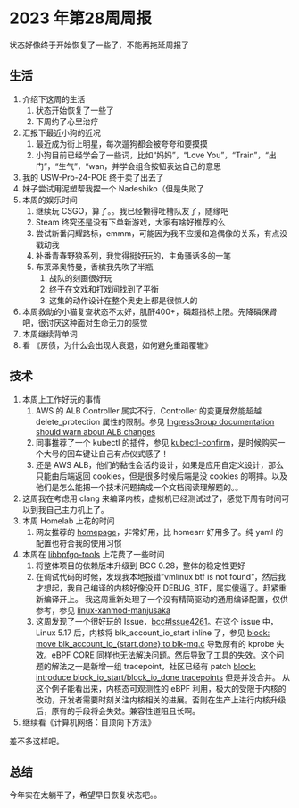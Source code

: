 # 2023 年第28周周报

状态好像终于开始恢复了一些了，不能再拖延周报了

## 生活

1. 介绍下这周的生活
    1. 状态开始恢复了一些了
    2. 下周约了心里治疗
2. 汇报下最近小狗的近况
    1. 最近成为街上明星，每次遛狗都会被夸夸和要摸摸
    2. 小狗目前已经学会了一些词，比如“妈妈”，“Love You”，“Train”，“出门”，“生气”，“wan，并学会组合按钮表达自己的意思
3. 我的 USW-Pro-24-POE 终于卖了出去了
4. 妹子尝试用泥塑帮我捏一个 Nadeshiko（但是失败了
5. 本周的娱乐时间
    1. 继续玩 CSGO，算了。。我已经懒得吐槽队友了，随缘吧
    2. Steam 终究还是没有下单新游戏，大家有啥好推荐的么
    3. 尝试新番闪耀路标，emmm，可能因为我不应援和追偶像的关系，有点没戳动我
    4. 补番青春野狼系列，我觉得挺好玩的，主角骚话多的一笔
    5. 布莱泽奥特曼，香槟我先吹了半瓶
        1. 战队的刻画很好玩
        2. 终于在文戏和打戏间找到了平衡
        3. 这集的动作设计在整个奥史上都是很惊人的
6. 本周救助的小猫复查状态不太好，肌酐400+，磷超指标上限。先降磷保肾吧，很讨厌这种面对生命无力的感觉
7. 本周继续背单词
8. 看 《房债，为什么会出现大衰退，如何避免重蹈覆辙》

## 技术

1. 本周上工作好玩的事情
    1. AWS 的 ALB Controller 属实不行，Controller 的变更居然能超越 delete_protection 属性的限制。参见 [IngressGroup documentation should warn about ALB changes](https://github.com/kubernetes-sigs/aws-load-balancer-controller/issues/3034)
    2. 同事推荐了一个 kubectl 的插件，参见 [kubectl-confirm](https://github.com/brianpursley/kubectl-confirm)，是时候购买一个大号的回车键让自己有点仪式感了！
    3. 还是 AWS ALB，他们的黏性会话的设计，如果是应用自定义设计，那么只能由后端返回 cookies，但是很多时候后端是没 cookies 的啊摔。以及他们是怎么能把一个技术问题搞成一个文档阅读理解题的。。
2. 这周我在考虑用 clang 来编译内核，虚拟机已经测试过了，感觉下周有时间可以到我自己主力机上了。
3. 本周 Homelab 上花的时间
    1. 网友推荐的 [homepage](https://github.com/benphelps/homepage)，非常好用，比 homearr 好用多了。纯 yaml 的配置也符合我的使用习惯
4. 本周在 [libbpfgo-tools](https://github.com/mozillazg/libbpfgo-tools) 上花费了一些时间
    1. 将整体项目的依赖版本升级到 BCC 0.28，整体的稳定性更好
    2. 在调试代码的时候，发现我本地报错”vmlinux btf is not found“，然后我才想起，我自己编译的内核好像没开 DEBUG_BTF，属实傻逼了。赶紧重新编译开上。 我这周重新处理了一个没有精简驱动的通用编译配置，仅供参考，参见 [linux-xanmod-manjusaka](https://github.com/Zheaoli/linux-xanmod-manjusaka/blob/master/myconfig)
    3. 这周发现了一个很好玩的 Issue，[bcc#Issue4261](https://github.com/iovisor/bcc/issues/4261)。在这个 issue 中，Linux 5.17 后，内核将 blk_account_io_start inline 了，参见 [block: move blk_account_io_{start,done} to blk-mq.c](https://github.com/torvalds/linux/commit/450b7879e34517c3ebc3a35a53806fe40e60fac2) 导致原有的 kprobe 失效。eBPF CORE 同样也无法解决问题。然后导致了工具的失效。这个问题的解法之一是新增一组 tracepoint，社区已经有 patch [block: introduce block_io_start/block_io_done tracepoints](https://spinics.net/lists/linux-block/msg90434.html) 但是并没合并。  从这个例子能看出来，内核态可观测性的 eBPF 利用，极大的受限于内核的改动，开发者需要时刻关注内核相关的进展。否则在生产上进行内核升级后，原有的手段将会失效。兼容性道阻且长啊。
5. 继续看《计算机网络：自顶向下方法》

差不多这样吧。

## 总结

今年实在太躺平了，希望早日恢复状态吧。。
